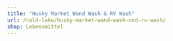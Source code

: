 ```yaml
---
title: "Husky Market Wand Wash & RV Wash"
url: /cold-lake/husky-market-wand-wash-und-rv-wash/
shop: Lebensmittel
---
```

